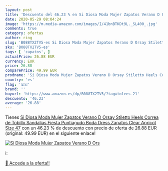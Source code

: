 ```yaml
---
layout: post
title: 'Descuento del 46.23 % en Si Diosa Moda Mujer Zapatos Verano D Ors'
date: 2020-05-29 08:04:24
image: 'https://m.media-amazon.com/images/I/41bnBTKDt9L._SL400_.jpg'
comments: true
category: ofertas
author: ring
slug: 'B088TX2TV5-es Si Diosa Moda Mujer Zapatos Verano D Orsay Stiletto Heels...'
sku: 'B088TX2TV5-es'
tags: [ 'zapatos', ]
actualPrice: 26.88 EUR
currency: EUR
price: 26.88
comparePrice: 49.99 EUR
prodname: 'Si Diosa Moda Mujer Zapatos Verano D Orsay Stiletto Heels Correa de Tobillo Sandalias Fiesta Puntiagudo Boda Dress Zapatos Clear Apricot Size 47'
country: 'es'
flag: '🇪🇸'
brand: ''
buyurl: 'https://www.amazon.es/dp/B088TX2TV5/?tag=tolees-21'
descuento: '46.23'
average: '26.88'
---
```


Tienes [Si Diosa Moda Mujer Zapatos Verano D Orsay Stiletto Heels Correa de Tobillo Sandalias Fiesta Puntiagudo Boda Dress Zapatos Clear Apricot Size 47](https://www.amazon.es/dp/B088TX2TV5/?tag=tolees-21) con un 46.23 % de descuento con precio de oferta de 26.88 EUR (original: 49.99 EUR) en el siguiente enlace!

[![Si Diosa Moda Mujer Zapatos Verano D Ors](https://m.media-amazon.com/images/I/41bnBTKDt9L._SL400_.jpg)](https://www.amazon.es/dp/B088TX2TV5/?tag=tolees-21)

ℹ️:


[🛒 Accede a la oferta!!](https://www.amazon.es/dp/B088TX2TV5/?tag=tolees-21)
